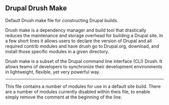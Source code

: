 <h2>Drupal Drush Make</h2>

<p>Default Drush make file for constructing Drupal builds.</p>

<p>Drush make is a dependency manager and build tool that drastically reduces the maintenance and storage overhead for building a Drupal site. In a few short lines it allows users to declare the version of Drupal and all required contrib modules and have drush go to Drupal.org, download, and install those specific modules in a given directory.</p>
<p>Drush make is a subset of the Drupal command line interface (CLI) Drush. It allows teams of developers to synchronize their development environments in lightweight, flexible, yet very powerful way.</p>

<hr />

<p>This file contains a number of modules for use in a default site build. There are a number of modules currently disabled within theis file, to enable simply remove the comment at the beginning of the line.</p>

